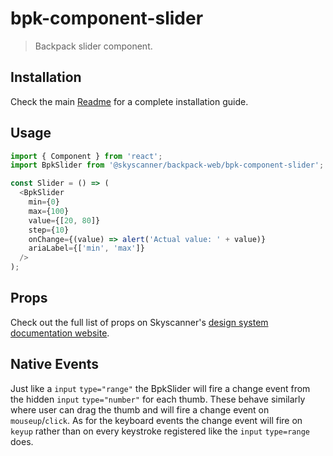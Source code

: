 # bpk-component-slider

> Backpack slider component.

## Installation

Check the main [Readme](https://github.com/skyscanner/backpack#usage) for a complete installation guide.

## Usage

```js
import { Component } from 'react';
import BpkSlider from '@skyscanner/backpack-web/bpk-component-slider';

const Slider = () => (
  <BpkSlider
    min={0}
    max={100}
    value={[20, 80]}
    step={10}
    onChange={(value) => alert('Actual value: ' + value)}
    ariaLabel={['min', 'max']}
  />
);

```

## Props

Check out the full list of props on Skyscanner's [design system documentation website](https://www.skyscanner.design/latest/components/slider/web-aNXvlY7y#section-props-1e).


## Native Events

Just like a `input` `type="range"` the BpkSlider will fire a change event from the hidden `input` `type="number"` for each thumb. These behave similarly where user can drag the thumb and will fire a change event on `mouseup`/`click`.
As for the keyboard events the change event will fire on `keyup` rather than on every keystroke registered like the `input` `type=range` does.